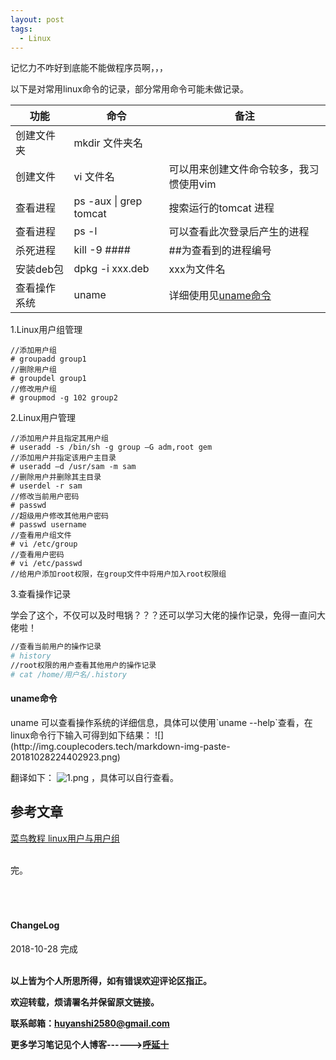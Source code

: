 ```yaml
---
layout: post
tags:
  - Linux
---
```



记忆力不咋好到底能不能做程序员啊，，，  

以下是对常用linux命令的记录，部分常用命令可能未做记录。

功能 | 命令 | 备注
---| --- | ---
创建文件夹 | mkdir 文件夹名|
创建文件 | vi 文件名 | 可以用来创建文件命令较多，我习惯使用vim
查看进程 | ps -aux &#124; grep tomcat | 搜索运行的tomcat 进程
查看进程 | ps -l | 可以查看此次登录后产生的进程
杀死进程 | kill -9 #### | ##为查看到的进程编号
安装deb包| dpkg -i xxx.deb | xxx为文件名
查看操作系统 | uname  | 详细使用见<a href="#1">uname命令</a>


1.Linux用户组管理

```shell
//添加用户组
# groupadd group1
//删除用户组
# groupdel group1
//修改用户组
# groupmod -g 102 group2
```

2.Linux用户管理

```shell
//添加用户并且指定其用户组
# useradd -s /bin/sh -g group –G adm,root gem
//添加用户并指定该用户主目录
# useradd –d /usr/sam -m sam
//删除用户并删除其主目录
# userdel -r sam
//修改当前用户密码
# passwd
//超级用户修改其他用户密码
# passwd username
//查看用户组文件
# vi /etc/group
//查看用户密码
# vi /etc/passwd
//给用户添加root权限，在group文件中将用户加入root权限组
```

3.查看操作记录

学会了这个，不仅可以及时甩锅？？？还可以学习大佬的操作记录，免得一直问大佬啦！
```bash
//查看当前用户的操作记录
# history
//root权限的用户查看其他用户的操作记录
# cat /home/用户名/.history
```


<h4 id="1">uname命令</h4>
uname 可以查看操作系统的详细信息，具体可以使用`uname --help`查看，在linux命令行下输入可得到如下结果：
![](http://img.couplecoders.tech/markdown-img-paste-20181028224402923.png)

翻译如下：
![1.png](http://img.couplecoders.tech/1.png)
，具体可以自行查看。



## 参考文章

<a href="http://www.runoob.com/linux/linux-user-manage.html">菜鸟教程 linux用户与用户组</a>



<br>
完。

<br>
<br>
<br>
<br>
<h4>ChangeLog</h4>
2018-10-28 完成
<br>
<br>

**以上皆为个人所思所得，如有错误欢迎评论区指正。**

**欢迎转载，烦请署名并保留原文链接。**

**联系邮箱：huyanshi2580@gmail.com**

**更多学习笔记见个人博客------><a href="{{ site.baseurl }}/">呼延十</a>**
